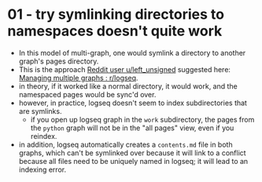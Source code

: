 # 01 - try symlinking directories to namespaces doesn't quite work 
- In this model of multi-graph, one would symlink a directory to another graph's pages directory.
- This is the approach [Reddit user u/left_unsigned](https://www.reddit.com/user/left_unsigned/) suggested
  here: [Managing multiple graphs : r/logseq](https://www.reddit.com/r/logseq/comments/17w2gx9/comment/k9ipf3c/).
- in theory, if it worked like a normal directory, it would work, and the namespaced pages would be 
  sync'd over.  
- however, in practice, logseq doesn't seem to index subdirectories that are symlinks.
  - if you open up logseq graph in the `work` subdirectory, the pages from the `python` graph will not be 
    in the "all pages" view, even if you reindex.
- in addition, logseq automatically creates a `contents.md` file in both graphs, which 
  can't be symlinked over because it will link to a conflict because all files need to be 
  uniquely named in logseq; it will lead to an indexing error.
